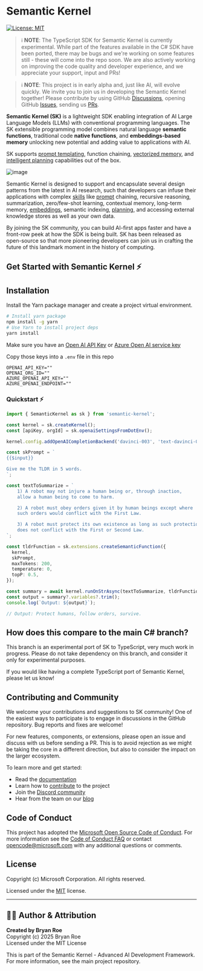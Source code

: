 # Semantic Kernel

[![License: MIT](https://img.shields.io/github/license/microsoft/semantic-kernel)](https://github.com/microsoft/semantic-kernel/blob/main/LICENSE)

> ℹ️ **NOTE**: The TypeScript SDK for Semantic Kernel is currently experimental. While
> part of the features available in the C# SDK have been ported, there may be bugs and
> we're working on some features still - these will come into the repo soon. We are
> also actively working on improving the code quality and developer experience,
> and we appreciate your support, input and PRs!

> ℹ️ **NOTE**: This project is in early alpha and, just like AI, will evolve quickly.
> We invite you to join us in developing the Semantic Kernel together!
> Please contribute by
> using GitHub [Discussions](https://github.com/microsoft/semantic-kernel/discussions),
> opening GitHub [Issues](https://github.com/microsoft/semantic-kernel/issues/new/choose),
> sending us [PRs](https://github.com/microsoft/semantic-kernel/pulls).

**Semantic Kernel (SK)** is a lightweight SDK enabling integration of AI Large
Language Models (LLMs) with conventional programming languages. The SK extensible
programming model combines natural language **semantic functions**, traditional
code **native functions**, and **embeddings-based memory** unlocking new potential
and adding value to applications with AI.

SK supports
[prompt templating](docs/PROMPT_TEMPLATE_LANGUAGE.md), function
chaining,
[vectorized memory](docs/EMBEDDINGS.md), and
[intelligent planning](docs/PLANNER.md)
capabilities out of the box.

![image](https://user-images.githubusercontent.com/371009/221739773-cf43522f-c1e4-42f2-b73d-5ba84e21febb.png)

Semantic Kernel is designed to support and encapsulate several design patterns from the
latest in AI research, such that developers can infuse their applications with complex
[skills](docs/SKILLS.md) like [prompt](docs/PROMPT_TEMPLATE_LANGUAGE.md) chaining,
recursive reasoning, summarization, zero/few-shot learning, contextual memory,
long-term memory, [embeddings](docs/EMBEDDINGS.md), semantic indexing, [planning](docs/PLANNER.md),
and accessing external knowledge stores as well as your own data.

By joining the SK community, you can build AI-first apps faster and have a front-row
peek at how the SDK is being built. SK has been released as open-source so that more
pioneering developers can join us in crafting the future of this landmark moment
in the history of computing.

## Get Started with Semantic Kernel ⚡

## Installation

Install the Yarn package manager and create a project virtual environment.

```bash
# Install yarn package
npm install -g yarn
# Use Yarn to install project deps
yarn install
```

Make sure you have an
[Open AI API Key](https://openai.com/api/) or
[Azure Open AI service key](https://learn.microsoft.com/azure/cognitive-services/openai/quickstart?pivots=rest-api)

Copy those keys into a `.env` file in this repo

```
OPENAI_API_KEY=""
OPENAI_ORG_ID=""
AZURE_OPENAI_API_KEY=""
AZURE_OPENAI_ENDPOINT=""
```

### Quickstart ⚡

```typescript
import { SemanticKernel as sk } from 'semantic-kernel';

const kernel = sk.createKernel();
const [apiKey, orgId] = sk.openaiSettingsFromDotEnv();

kernel.config.addOpenAICompletionBackend('davinci-003', 'text-davinci-003', apiKey, orgId);

const skPrompt = `
{{$input}}

Give me the TLDR in 5 words.
`;

const textToSummarize = `
    1) A robot may not injure a human being or, through inaction,
    allow a human being to come to harm.

    2) A robot must obey orders given it by human beings except where
    such orders would conflict with the First Law.

    3) A robot must protect its own existence as long as such protection
    does not conflict with the First or Second Law.
`;

const tldrFunction = sk.extensions.createSemanticFunction({
  kernel,
  skPrompt,
  maxTokens: 200,
  temperature: 0,
  topP: 0.5,
});

const summary = await kernel.runOnStrAsync(textToSummarize, tldrFunction);
const output = summary?.variables?.trim();
console.log(`Output: ${output}`);

// Output: Protect humans, follow orders, survive.
```

## How does this compare to the main C# branch?

This branch is an experimental port of SK to TypeScript, very much work in progress.
Please do not take dependency on this branch, and consider it only for experimental purposes.

If you would like having a complete TypeScript port of Semantic Kernel, please let us know!

## Contributing and Community

We welcome your contributions and suggestions to SK community! One of the easiest
ways to participate is to engage in discussions in the GitHub repository.
Bug reports and fixes are welcome!

For new features, components, or extensions, please open an issue and discuss with
us before sending a PR. This is to avoid rejection as we might be taking the core
in a different direction, but also to consider the impact on the larger ecosystem.

To learn more and get started:

-   Read the [documentation](https://aka.ms/sk/learn)
-   Learn how to [contribute](https://github.com/microsoft/semantic-kernel/blob/main/CONTRIBUTING.md) to the project
-   Join the [Discord community](https://aka.ms/SKDiscord)
-   Hear from the team on our [blog](https://aka.ms/sk/blog)

## Code of Conduct

This project has adopted the
[Microsoft Open Source Code of Conduct](https://opensource.microsoft.com/codeofconduct/).
For more information see the
[Code of Conduct FAQ](https://opensource.microsoft.com/codeofconduct/faq/)
or contact [opencode@microsoft.com](mailto:opencode@microsoft.com)
with any additional questions or comments.

## License

Copyright (c) Microsoft Corporation. All rights reserved.

Licensed under the [MIT](LICENSE) license.


---

## 👨‍💻 Author & Attribution

**Created by Bryan Roe**  
Copyright (c) 2025 Bryan Roe  
Licensed under the MIT License

This is part of the Semantic Kernel - Advanced AI Development Framework.
For more information, see the main project repository.
